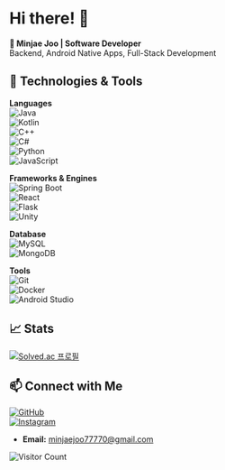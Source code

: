 # Hi there! 👋

**🚀 Minjae Joo | Software Developer**  
Backend, Android Native Apps, Full-Stack Development  

## 🔧 Technologies & Tools

**Languages**  
![Java](https://img.shields.io/badge/Java-ED8B00?style=flat&logo=openjdk&logoColor=white)  
![Kotlin](https://img.shields.io/badge/Kotlin-0095D5?style=flat&logo=kotlin&logoColor=white)  
![C++](https://img.shields.io/badge/C++-00599C?style=flat&logo=cplusplus&logoColor=white)  
![C#](https://img.shields.io/badge/C%23-239120?style=flat&logo=csharp&logoColor=white)  
![Python](https://img.shields.io/badge/Python-3670A0?style=flat&logo=python&logoColor=ffdd54)  
![JavaScript](https://img.shields.io/badge/JavaScript-F7DF1E?style=flat&logo=javascript&logoColor=black)

**Frameworks & Engines**  
![Spring Boot](https://img.shields.io/badge/Spring%20Boot-6DB33F?style=flat&logo=spring-boot&logoColor=white)  
![React](https://img.shields.io/badge/React-61DAFB?style=flat&logo=react&logoColor=black)  
![Flask](https://img.shields.io/badge/Flask-000000?style=flat&logo=flask&logoColor=white)  
![Unity](https://img.shields.io/badge/Unity-000000?style=flat&logo=unity&logoColor=white)

**Database**  
![MySQL](https://img.shields.io/badge/MySQL-4479A1?style=flat&logo=mysql&logoColor=white)  
![MongoDB](https://img.shields.io/badge/MongoDB-47A248?style=flat&logo=mongodb&logoColor=white)

**Tools**  
![Git](https://img.shields.io/badge/Git-F05032?style=flat&logo=git&logoColor=white)  
![Docker](https://img.shields.io/badge/Docker-2496ED?style=flat&logo=docker&logoColor=white)  
![Android Studio](https://img.shields.io/badge/Android%20Studio-3DDC84?style=flat&logo=android-studio&logoColor=white)

## 📈 Stats

[![Solved.ac 프로필](http://mazassumnida.wtf/api/v2/generate_badge?boj=sharon77770)](https://solved.ac/sharon77770)

## 📫 Connect with Me

[![GitHub](https://img.shields.io/badge/GitHub-181717?style=flat&logo=github&logoColor=white)](https://github.com/Sharon77770)  
[![Instagram](https://img.shields.io/badge/Instagram-E4405F?style=flat&logo=instagram&logoColor=white)](https://www.instagram.com/sharon77770/)  
- **Email:** [minjaejoo77770@gmail.com](mailto:minjaejoo77770@gmail.com)

![Visitor Count](https://komarev.com/ghpvc/?username=Sharon77770&color=brightgreen)